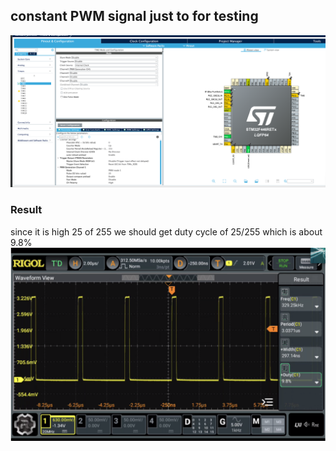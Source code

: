 ## constant PWM signal just to for testing
![](./pics/1.png)

### Result
since it is high 25 of 255 we should get duty cycle of 25/255 which is about 9.8%
![](./pics/2.png)
